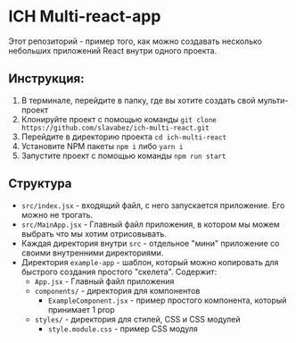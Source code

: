 # ICH Multi-react-app

Этот репозиторий - пример того, как можно создавать несколько небольших приложений React внутри одного проекта.

## Инструкция:

1) В терминале, перейдите в папку, где вы хотите создать свой мульти-проект
2) Клонируйте проект с помощью команды `git clone https://github.com/slavabez/ich-multi-react.git`
3) Перейдите в директорию проекта `cd ich-multi-react`
4) Установите NPM пакеты `npm i` либо `yarn i`
5) Запустите проект с помощью команды `npm run start`

## Структура

* `src/index.jsx` - входящий файл, с него запускается приложение. Его можно не трогать.
* `src/MainApp.jsx` - Главный файл приложения, в котором мы можем выбрать что мы хотим отрисовывать.
* Каждая директория внутри `src` - отдельное "мини" приложение со своими внутренними директориями.
* Директория `example-app` - шаблон, который можно копировать для быстрого создания простого "скелета". Содержит:
  * `App.jsx` - Главный файл приложения
  * `components/` - директория для компонентов
    * `ExampleComponent.jsx` - пример простого компонента, который принимает 1 prop
  * `styles/` - директория для стилей, CSS и CSS модулей
    * `style.module.css` - пример CSS модуля
